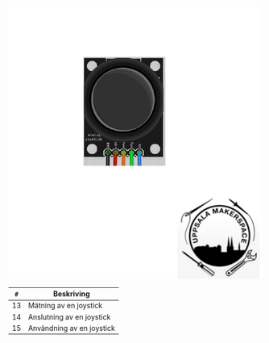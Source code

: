 ![Bok 5: joystick](framsida_5.png)

`#`|Beskriving
---|-----------------------------------
13 |Mätning av en joystick
14 |Anslutning av en joystick
15 |Användning av en joystick
